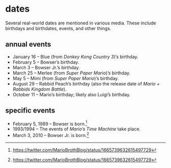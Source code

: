 # dates

Several real-world dates are mentioned in various media. These include birthdays and birthdates, events, and other things.

## annual events

* January&nbsp;16 &ndash;&nbsp;Blue (from _Donkey Kong Country&nbsp;3_)’s birthday.
* February&nbsp;5 &ndash;&nbsp;Bowser’s birthday.
* March&nbsp;3 &ndash;&nbsp;Bowser Jr.’s birthday.
* March&nbsp;25 &ndash;&nbsp;Merlee (from _Super Paper Mario_)’s birthday.
* May&nbsp;5 &ndash;&nbsp;Mimi (from _Super Paper Mario_)’s birthday.
* August&nbsp;29 &ndash;&nbsp;Rabbid Peach’s birthday (also the release date of _Mario&nbsp;+ Rabbids Kingdom Battle_).
* October&nbsp;11 &ndash;&nbsp;Mario’s birthday; likely also Luigi’s birthday.

## specific events

* February&nbsp;5, 1989 &ndash;&nbsp;Bowser is born.[^1]
* 1993/1994 &ndash;&nbsp;The events of _Mario’s Time Machine_ take place.
* March&nbsp;3, 2010 &ndash;&nbsp;Bowser&nbsp;Jr. is born.[^1]

[^1]: https://twitter.com/MarioBrothBlog/status/1665739632615497729